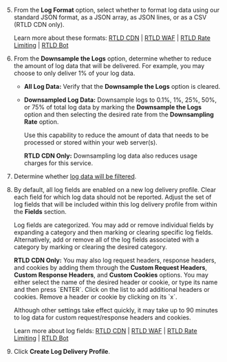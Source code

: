 5.  From the **Log Format** option, select whether to format log data using our standard JSON format, as a JSON array, as JSON lines, or as a CSV (RTLD CDN only).
    
    Learn more about these formats: [RTLD CDN](/guides/logs/rtld/log_fields_rtld_cdn) | [RTLD WAF](/guides/logs/rtld/log_fields_rtld_waf) | [RTLD Rate Limiting](/guides/logs/rtld/log_fields_rtld_rate_limiting) | [RTLD Bot](/guides/logs/rtld/log_fields_rtld_bot_manager)

    <a id="downsampling" />

6. From the **Downsample the Logs** option, determine whether to reduce the amount of log data that will be delivered. For example, you may choose to only deliver 1% of your log data.
    
    -   **All Log Data:** Verify that the **Downsample the Logs** option is cleared.
    -   **Downsampled Log Data:** Downsample logs to 0.1%, 1%, 25%, 50%, or 75% of total log data by marking the **Downsample the Logs** option and then selecting the desired rate from the **Downsampling Rate** option.

        <Callout type="tip">

          Use this capability to reduce the amount of data that needs to be processed or stored within your web server(s).  

        </Callout>

        <Callout type="info">

          **RTLD CDN Only:** Downsampling log data also reduces usage charges for this service.

        </Callout>

7.  Determine whether [log data will be filtered](/guides/logs/rtld/filtering_log_data).

8.  By default, all log fields are enabled on a new log delivery profile. Clear each field for which log data should not be reported. Adjust the set of log fields that will be included within this log delivery profile from within the **Fields** section.

    Log fields are categorized. You may add or remove individual fields by expanding a category and then marking or clearing specific log fields. Alternatively, add or remove all of the log fields associated with a category by marking or clearing the desired category.

    **RTLD CDN Only:** You may also log request headers, response headers, and cookies by adding them through the **Custom Request Headers**, **Custom Response Headers**, and **Custom Cookies** options. You may either select the name of the desired header or cookie, or type its name and then press \`ENTER\`. Click on the list to add additional headers or cookies. Remove a header or cookie by clicking on its \`x\`.

    <Callout type="tip">

      Although other settings take effect quickly, it may take up to 90 minutes to log data for custom request/response headers and cookies. 

    </Callout>

    Learn more about log fields: [RTLD CDN](/guides/logs/rtld/log_fields_rtld_cdn#logs-array) | [RTLD WAF](/guides/logs/rtld/log_fields_rtld_waf#logs-array) | [RTLD Rate Limiting](/guides/logs/rtld/log_fields_rtld_rate_limiting#logs-array) | [RTLD Bot](/guides/logs/rtld/log_fields_rtld_bot_manager#logs-array)

9.  Click **Create Log Delivery Profile**.